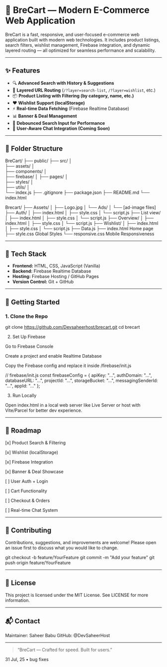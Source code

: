 # 🛒 BreCart — Modern E-Commerce Web Application

BreCart is a fast, responsive, and user-focused e-commerce web application built with modern web technologies. It includes product listings, search filters, wishlist management, Firebase integration, and dynamic layered routing — all optimized for seamless performance and scalability.

---

## ✨ Features

- 🔍 **Advanced Search with History & Suggestions**
- 🎯 **Layered URL Routing** (`/?layer=search-list`, `/?layer=wishlist`, etc.)
- 📦 **Product Listing with Filtering (by category, name, etc.)**
- ❤️ **Wishlist Support (localStorage)**
- ⚡ **Real-time Data Fetching** (Firebase Realtime Database)
- 📊 **Banner & Deal Management**
- 🔁 **Debounced Search Input for Performance**
- 🔐 **User-Aware Chat Integration (Coming Soon)**

---

## 📁 Folder Structure

BreCart/ ├── public/ 
         ├── src/ 
         │   
         ├── assets/ 
         │   
         ├── components/ 
         │   
         ├── firebase/ 
         │
         ├── pages/ 
         │   
         ├── styles/ 
         │   
         ├── utils/ 
         │   
         └── index.js 
         ├── .gitignore 
         ├── package.json 
         ├── README.md 
         └── index.html




Brecart/ 
   ├── Assets/ 
   │   ├── Logo.jpg 
   │   └── Ads/ 
   │       └── [ad-image files] 
   ├── Auth/ 
   │   ├── index.html 
   │   ├── style.css 
   │   └── script.js 
   ├── List view/ 
   │   ├── index.html 
   │   ├── style.css 
   │   └── script.js 
   ├── Overview/ 
   │   ├── index.html 
   │   ├── style.css 
   │   └── script.js 
   ├── Wishlist/ 
   │   ├── index.html 
   │   ├── style.css 
   │   └── script.js 
   ├── Data.js 
   ├── index.html          Home page
   ├── style.css           Global Styles 
   └── responsive.css      Mobile Responsiveness
   
---

## 🔧 Tech Stack

- **Frontend:** HTML, CSS, JavaScript (Vanilla)
- **Backend:** Firebase Realtime Database
- **Hosting:** Firebase Hosting / GitHub Pages
- **Version Control:** Git + GitHub

---

## 🚀 Getting Started

### 1. Clone the Repo


git clone https://github.com/Devsaheerhost/brecart.git
cd brecart



2. Set Up Firebase

Go to Firebase Console

Create a project and enable Realtime Database

Copy the Firebase config and replace it inside /firebase/init.js


// firebase/init.js
const firebaseConfig = {
  apiKey: "...",
  authDomain: "...",
  databaseURL: "...",
  projectId: "...",
  storageBucket: "...",
  messagingSenderId: "...",
  appId: "..."
};

3. Run Locally

Open index.html in a local web server like Live Server or host with Vite/Parcel for better dev experience.


---

## 📌 Roadmap

[x] Product Search & Filtering

[x] Wishlist (localStorage)

[x] Firebase Integration

[x] Banner & Deal Showcase

[ ] User Auth + Login

[ ] Cart Functionality

[ ] Checkout & Orders

[ ] Real-time Chat System



---

## 🤝 Contributing

Contributions, suggestions, and improvements are welcome!
Please open an issue first to discuss what you would like to change.

git checkout -b feature/YourFeature
git commit -m "Add your feature"
git push origin feature/YourFeature


---

## 📜 License

This project is licensed under the MIT License.
See LICENSE for more information.


---

## 📬 Contact

Maintainer: Saheer Babu
GitHub: @DevSaheerHost


---

> “BreCart — Crafted for speed. Built for users.”

31 Jul, 25
• bug fixes